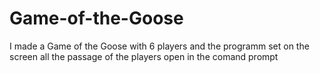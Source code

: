 # Game-of-the-Goose
I made a Game of the Goose with 6 players and the programm set on the screen all the passage of the players
open in the comand prompt
